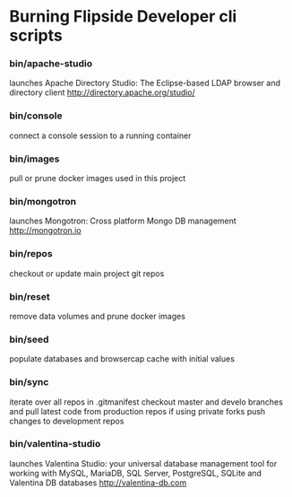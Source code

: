 # Burning Flipside Developer cli scripts

### bin/apache-studio

launches Apache Directory Studio: The Eclipse-based LDAP browser and directory client http://directory.apache.org/studio/

### bin/console

connect a console session to a running container 

### bin/images

pull or prune docker images used in this project

### bin/mongotron

launches Mongotron: Cross platform Mongo DB management http://mongotron.io

### bin/repos

checkout or update main project git repos

### bin/reset

remove data volumes and prune docker images

### bin/seed

populate databases and browsercap cache with initial values

### bin/sync

iterate over all repos in .gitmanifest
checkout master and develo branches and pull latest code from production repos
if using private forks push changes to development repos

### bin/valentina-studio

launches Valentina Studio: your universal database management tool for working with MySQL, MariaDB, SQL Server, PostgreSQL, SQLite and Valentina DB databases http://valentina-db.com
